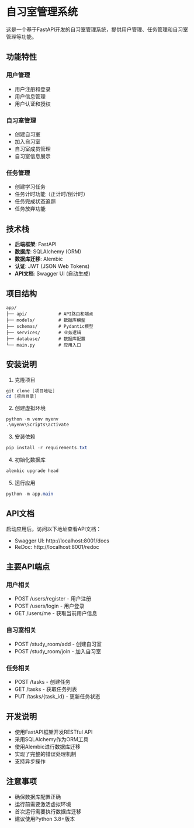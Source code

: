 # 自习室管理系统

这是一个基于FastAPI开发的自习室管理系统，提供用户管理、任务管理和自习室管理等功能。

## 功能特性

### 用户管理
- 用户注册和登录
- 用户信息管理
- 用户认证和授权

### 自习室管理
- 创建自习室
- 加入自习室
- 自习室成员管理
- 自习室信息展示

### 任务管理
- 创建学习任务
- 任务计时功能（正计时/倒计时）
- 任务完成状态追踪
- 任务放弃功能

## 技术栈

- **后端框架**: FastAPI
- **数据库**: SQLAlchemy (ORM)
- **数据库迁移**: Alembic
- **认证**: JWT (JSON Web Tokens)
- **API文档**: Swagger UI (自动生成)

## 项目结构

```
app/
├── api/            # API路由和端点
├── models/         # 数据库模型
├── schemas/        # Pydantic模型
├── services/       # 业务逻辑
├── database/       # 数据库配置
└── main.py         # 应用入口
```

## 安装说明

1. 克隆项目
```powershell
git clone [项目地址]
cd [项目目录]
```

2. 创建虚拟环境
```powershell
python -m venv myenv
.\myenv\Scripts\activate
```

3. 安装依赖
```powershell
pip install -r requirements.txt
```

4. 初始化数据库
```powershell
alembic upgrade head
```

5. 运行应用
```powershell
python -m app.main
```

## API文档

启动应用后，访问以下地址查看API文档：
- Swagger UI: http://localhost:8001/docs
- ReDoc: http://localhost:8001/redoc

## 主要API端点

### 用户相关
- POST /users/register - 用户注册
- POST /users/login - 用户登录
- GET /users/me - 获取当前用户信息

### 自习室相关
- POST /study_room/add - 创建自习室
- POST /study_room/join - 加入自习室

### 任务相关
- POST /tasks - 创建任务
- GET /tasks - 获取任务列表
- PUT /tasks/{task_id} - 更新任务状态

## 开发说明

- 使用FastAPI框架开发RESTful API
- 采用SQLAlchemy作为ORM工具
- 使用Alembic进行数据库迁移
- 实现了完整的错误处理机制
- 支持异步操作

## 注意事项

- 确保数据库配置正确
- 运行前需要激活虚拟环境
- 首次运行需要执行数据库迁移
- 建议使用Python 3.8+版本 